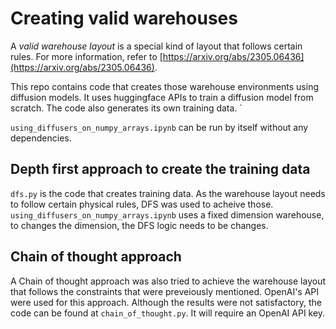 # Creating valid warehouses

A _valid warehouse layout_ is a special kind of layout that follows certain rules. For more information, refer to [https://arxiv.org/abs/2305.06436](https://arxiv.org/abs/2305.06436). 

This repo contains code that creates those warehouse environments using diffusion models. It uses huggingface APIs to train a diffusion model from scratch. The code also generates its own training data. `

```using_diffusers_on_numpy_arrays.ipynb``` can be run by itself without any dependencies.

## Depth first approach to create the training data

```dfs.py``` is the code that creates training data. As the warehouse layout needs to follow certain physical rules, DFS was used to acheive those. ```using_diffusers_on_numpy_arrays.ipynb``` uses a fixed dimension warehouse, to changes the dimension, the DFS logic needs to be changes.

## Chain of thought approach

A Chain of thought approach was also tried to achieve the warehouse layout that follows the constraints that were preveiously mentioned. OpenAI's API were used for this approach. Although the results were not satisfactory, the code can be found at ```chain_of_thought.py```. It will require an OpenAI API key.

